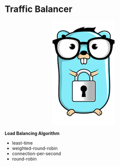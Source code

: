 # Traffic Balancer

<p align="center">
  <img src="https://github.com/AAVision/text-in-text/blob/665b7d06f2750195109c8e44c23e62f6143ef77a/text-in-text.png"  style="border-radius:9px;"/>
</p>

**Load Balancing Algorithm**
- least-time
- weighted-round-robin
- connection-per-second
- round-robin